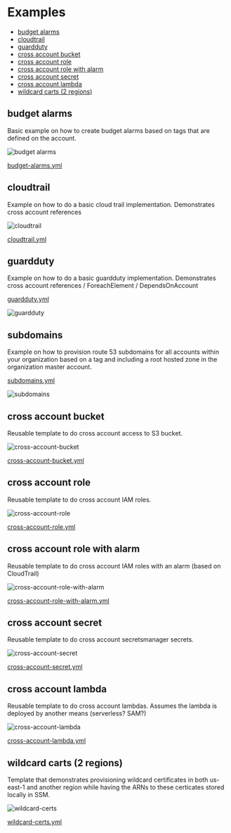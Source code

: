 

# Examples
<!-- @import "[TOC]" {cmd="toc" depthFrom=2 depthTo=6 orderedList=false} -->

<!-- code_chunk_output -->

- [budget alarms](#budget-alarms)
- [cloudtrail](#cloudtrail)
- [guardduty](#guardduty)
- [cross account bucket](#cross-account-bucket)
- [cross account role](#cross-account-role)
- [cross account role with alarm](#cross-account-role-with-alarm)
- [cross account secret](#cross-account-secret)
- [cross account lambda](#cross-account-lambda)
- [wildcard carts (2 regions)](#wild-card-carts-2-regions)

<!-- /code_chunk_output -->


## budget alarms

Basic example on how to create budget alarms based on tags that are defined on the account.

![budget alarms](img/budget-alarms.png)

[budget-alarms.yml](budget-alarms.yml)


## cloudtrail

Example on how to do a basic cloud trail implementation. Demonstrates cross account references

![cloudtrail](img/cloudtrail.png)

[cloudtrail.yml](cloudtrail.yml)



## guardduty

Example on how to do a basic guardduty implementation. Demonstrates cross account references / ForeachElement / DependsOnAccount

[guardduty.yml](guardduty.yml)

![guardduty](img/guardduty.png)


## subdomains

Example on how to provision route 53 subdomains for all accounts within your organization based on a tag and including a root hosted zone in the organization master account.

[subdomains.yml](subdomains.yml)

![subdomains](img/subdomains.png)




## cross account bucket

Reusable template to do cross account access to S3 bucket.

![cross-account-bucket](img/cross-account-bucket.png)

[cross-account-bucket.yml](cross-account-bucket.yml)


## cross account role

Reusable template to do cross account IAM roles.

![cross-account-role](img/cross-account-role.png)

[cross-account-role.yml](cross-account-role.yml)


## cross account role with alarm

Reusable template to do cross account IAM roles with an alarm (based on CloudTrail)

![cross-account-role-with-alarm](img/cross-account-role-with-alarm.png)

[cross-account-role-with-alarm.yml](cross-account-role-with-alarm.yml)


## cross account secret

Reusable template to do cross account secretsmanager secrets.

![cross-account-secret](img/cross-account-secret.png)

[cross-account-secret.yml](cross-account-secret.yml)


## cross account lambda

Reusable template to do cross account lambdas. Assumes the lambda is deployed by another means (serverless? SAM?)

![cross-account-lambda](img/cross-account-lambda.png)

[cross-account-lambda.yml](cross-account-lambda.yml)

## wildcard carts (2 regions)

Template that demonstrates provisioning wildcard certificates in both us-east-1 and another region while having the ARNs to these certicates stored locally in SSM.

![wildcard-certs](img/wildcard-certs.png)

[wildcard-certs.yml](wildcard-certs.yml)
